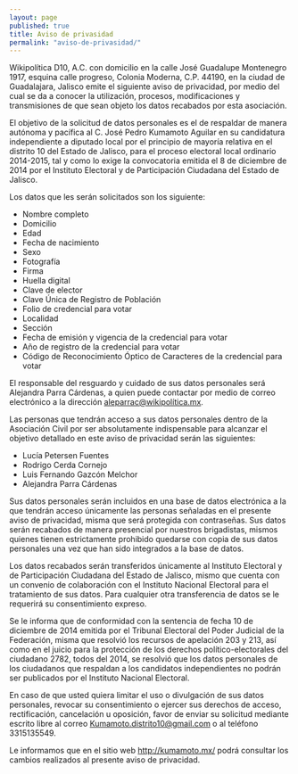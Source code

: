 ```yaml
---
layout: page
published: true
title: Aviso de privasidad
permalink: "aviso-de-privasidad/"
---
```


Wikipolítica D10, A.C. con domicilio en la calle José Guadalupe Montenegro 1917, esquina calle progreso, Colonia Moderna, C.P. 44190, en la ciudad de Guadalajara, Jalisco emite el siguiente aviso de privacidad, por medio del cual se da a conocer la utilización, procesos, modificaciones y transmisiones de que sean objeto los datos recabados por esta asociación.

El objetivo de la solicitud de datos personales es el de respaldar de manera autónoma y pacífica al C. José Pedro Kumamoto Aguilar en su candidatura independiente a diputado local por el principio de mayoría relativa en el distrito 10 del Estado de Jalisco, para el proceso electoral local ordinario 2014-2015, tal y como lo exige la convocatoria emitida el 8 de diciembre de 2014 por el Instituto Electoral y de Participación Ciudadana del Estado de Jalisco.

Los datos que les serán solicitados son los siguiente: 

- Nombre completo
- Domicilio
- Edad
- Fecha de nacimiento
- Sexo
- Fotografía
- Firma
- Huella digital
- Clave de elector
- Clave Única de Registro de Población
- Folio de credencial para votar
- Localidad
- Sección
- Fecha de emisión y vigencia de la credencial para votar
- Año de registro de la credencial para votar
- Código de Reconocimiento Óptico de Caracteres de la credencial para votar

El responsable del resguardo y cuidado de sus datos personales será Alejandra Parra Cárdenas, a quien puede contactar por medio de correo electrónico a la dirección [aleparrac@wikipolítica.mx](mailto:aleparrac@wikipolítica.mx).

Las personas que tendrán acceso a sus datos personales dentro de la Asociación Civil por ser absolutamente indispensable para alcanzar el objetivo detallado en este aviso de privacidad serán las siguientes:

- Lucía Petersen Fuentes
- Rodrigo Cerda Cornejo
- Luis Fernando Gazcón Melchor
- Alejandra Parra Cárdenas

Sus datos personales serán incluidos en una base de datos electrónica a la que tendrán acceso únicamente las personas señaladas en el presente aviso de privacidad, misma que será protegida con contraseñas. Sus datos serán recabados de manera presencial por nuestros brigadistas, mismos quienes tienen estrictamente prohibido quedarse con copia de sus datos personales una vez que han sido integrados a la base de datos.

Los datos recabados serán transferidos únicamente al Instituto Electoral y de Participación Ciudadana del Estado de Jalisco, mismo que cuenta con un convenio de colaboración con el Instituto Nacional Electoral para el tratamiento de sus datos. Para cualquier otra transferencia de datos se le requerirá su consentimiento expreso.

Se le informa que de conformidad con la sentencia de fecha 10 de diciembre de 2014 emitida por el Tribunal Electoral del Poder Judicial de la Federación, misma que resolvió los recursos de apelación 203 y 213, así como en el juicio para la protección de los derechos político-electorales del ciudadano 2782, todos del 2014, se resolvió que los datos personales de los ciudadanos que respaldan a los candidatos independientes no podrán ser publicados por el Instituto Nacional Electoral.

En caso de que usted quiera limitar el uso o divulgación de sus datos personales, revocar su consentimiento o ejercer sus derechos de acceso, rectificación, cancelación u oposición, favor de enviar su solicitud mediante escrito libre al correo [Kumamoto.distrito10@gmail.com](mailto:Kumamoto.distrito10@gmail.com) o al teléfono 3315135549.

Le informamos que en el sitio web http://kumamoto.mx/ podrá consultar los cambios realizados al presente aviso de privacidad.
